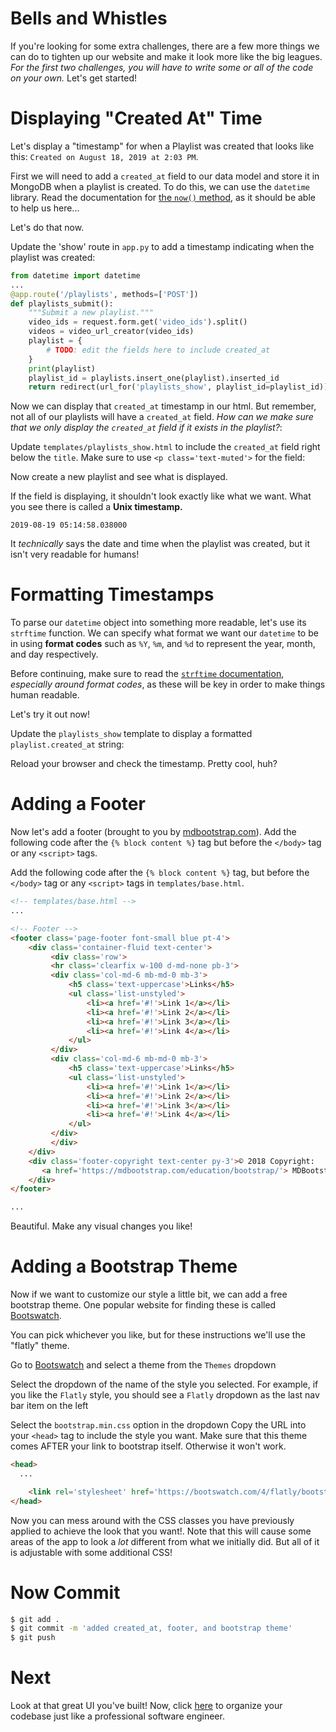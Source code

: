 # Bells and Whistles

If you're looking for some extra challenges, there are a few more things we can do to tighten up our website and make it look more like the big leagues. _For the first two challenges, you will have to write some or all of the code on your own._ Let's get started!

# Displaying "Created At" Time

Let's display a "timestamp" for when a Playlist was created that looks like this: `Created on August 18, 2019 at 2:03 PM`.

First we will need to add a `created_at` field to our data model and store it in MongoDB when a playlist is created. To do this, we can use the `datetime` library. Read the documentation for [the `now()` method](https://docs.python.org/3.8/library/datetime.html#datetime.datetime.now), as it should be able to help us here...

Let's do that now.

Update the 'show' route in `app.py` to add a timestamp indicating when the playlist was created:

```python
from datetime import datetime
...
@app.route('/playlists', methods=['POST'])
def playlists_submit():
    """Submit a new playlist."""
    video_ids = request.form.get('video_ids').split()
    videos = video_url_creator(video_ids)
    playlist = {
        # TODO: edit the fields here to include created_at
    }
    print(playlist)
    playlist_id = playlists.insert_one(playlist).inserted_id
    return redirect(url_for('playlists_show', playlist_id=playlist_id))
```

Now we can display that `created_at` timestamp in our html. But remember, not all of our playlists will have a `created_at` field. _How can we make sure that we only display the `created_at` field if it exists in the playlist?_:

Update `templates/playlists_show.html` to include the `created_at` field right below the `title`. Make sure to use `<p class='text-muted'>` for the field:

Now create a new playlist and see what is displayed.

If the field is displaying, it shouldn't look exactly like what we want. What you see there is called a **Unix timestamp.**

`2019-08-19 05:14:58.038000`

It _technically_ says the date and time when the playlist was created, but it isn't very readable for humans!

# Formatting Timestamps

To parse our `datetime` object into something more readable, let's use its `strftime` function. We can specify what format we want our `datetime` to be in using **format codes** such as `%Y`, `%m`, and `%d` to represent the year, month, and day respectively.

Before continuing, make sure to read the [`strftime` documentation](https://docs.python.org/3.8/library/datetime.html#strftime-strptime-behavior), _especially around format codes_, as these will be key in order to make things human readable.

Let's try it out now!

Update the `playlists_show` template to display a formatted `playlist.created_at` string:

Reload your browser and check the timestamp. Pretty cool, huh?

# Adding a Footer

Now let's add a footer (brought to you by [mdbootstrap.com](mdbootstrap.com)). Add the following code after the `{% block content %}` tag but before the `</body>` tag or any `<script>` tags.

Add the following code after the `{% block content %}` tag, but before the `</body>` tag or any `<script>` tags in `templates/base.html`.

```html
<!-- templates/base.html -->
...

<!-- Footer -->
<footer class='page-footer font-small blue pt-4'>
    <div class='container-fluid text-center'>
         <div class='row'>
         <hr class='clearfix w-100 d-md-none pb-3'>
         <div class='col-md-6 mb-md-0 mb-3'>
             <h5 class='text-uppercase'>Links</h5>
             <ul class='list-unstyled'>
                 <li><a href='#!'>Link 1</a></li>
                 <li><a href='#!'>Link 2</a></li>
                 <li><a href='#!'>Link 3</a></li>
                 <li><a href='#!'>Link 4</a></li>
             </ul>
         </div>
         <div class='col-md-6 mb-md-0 mb-3'>
             <h5 class='text-uppercase'>Links</h5>
             <ul class='list-unstyled'>
                 <li><a href='#!'>Link 1</a></li>
                 <li><a href='#!'>Link 2</a></li>
                 <li><a href='#!'>Link 3</a></li>
                 <li><a href='#!'>Link 4</a></li>
             </ul>
         </div>
         </div>
    </div>
    <div class='footer-copyright text-center py-3'>© 2018 Copyright:
       <a href='https://mdbootstrap.com/education/bootstrap/'> MDBootstrap.com</a>
    </div>
</footer>

...
```

Beautiful. Make any visual changes you like!

# Adding a Bootstrap Theme

Now if we want to customize our style a little bit, we can add a free bootstrap theme. One popular website for finding these is called [Bootswatch](https://bootswatch.com/).

You can pick whichever you like, but for these instructions we'll use the "flatly" theme.

Go to [Bootswatch](https://bootswatch.com/) and select a theme from the `Themes` dropdown

Select the dropdown of the name of the style you selected. For example, if you like the `Flatly` style, you should see a `Flatly` dropdown as the last nav bar item on the left

Select the `bootstrap.min.css` option in the dropdown
Copy the URL into your `<head>` tag to include the style you want. Make sure that this theme comes AFTER your link to bootstrap itself. Otherwise it won't work.

```html
<head>
  ...

    <link rel='stylesheet' href='https://bootswatch.com/4/flatly/bootstrap.min.css'>
</head>
```

Now you can mess around with the CSS classes you have previously applied to achieve the look that you want!. Note that this will cause some areas of the app to look a _lot_ different from what we initially did. But all of it is adjustable with some additional CSS!

# Now Commit

```bash
$ git add .
$ git commit -m 'added created_at, footer, and bootstrap theme'
$ git push
```

# Next

Look at that great UI you've built! Now, click [here](../P14-Refactor-Using-Blueprints/content.md) to organize your codebase just like a professional software engineer.
